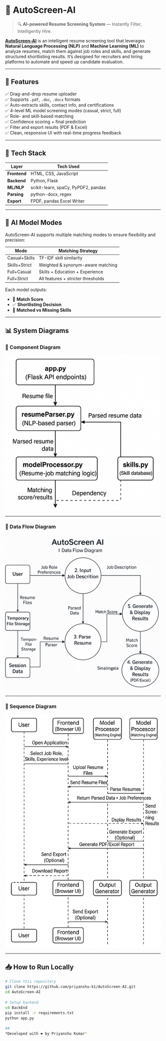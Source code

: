 # 🧠 AutoScreen-AI

> 🔍 **AI-powered Resume Screening System** — Instantly Filter, Intelligently Hire.

**[AutoScreen-AI](https://github.com/priyanshu-k1/AutoScreen-AI)** is an intelligent resume screening tool that leverages **Natural Language Processing (NLP)** and **Machine Learning (ML)** to analyze resumes, match them against job roles and skills, and generate structured shortlisting results. It’s designed for recruiters and hiring platforms to automate and speed up candidate evaluation.

---

## 🚀 Features

✅ Drag-and-drop resume uploader  
✅ Supports `.pdf`, `.doc`, `.docx` formats  
✅ Auto-extracts skills, contact info, and certifications  
✅ 4-level ML model screening modes (casual, strict, full)  
✅ Role- and skill-based matching  
✅ Confidence scoring + final prediction  
✅ Filter and export results (PDF & Excel)  
✅ Clean, responsive UI with real-time progress feedback

---

## 🧱 Tech Stack

| Layer       | Tech Used                          |
|-------------|------------------------------------|
| **Frontend**  | HTML, CSS, JavaScript             |
| **Backend**   | Python, Flask                     |
| **ML/NLP**    | scikit-learn, spaCy, PyPDF2, pandas |
| **Parsing**   | python-docx, regex                |
| **Export**    | FPDF, pandas Excel Writer         |

---

## 🧠 AI Model Modes

AutoScreen-AI supports multiple matching modes to ensure flexibility and precision:

| Mode            | Matching Strategy                      |
|------------------|------------------------------------------|
| Casual+Skills    | TF-IDF skill similarity                  |
| Skills+Strict    | Weighted & synonym-aware matching        |
| Full+Casual      | Skills + Education + Experience          |
| Full+Strict      | All features + stricter thresholds       |

Each model outputs:
- 🎯 **Match Score**
- ✅ **Shortlisting Decision**
- 🧩 **Matched vs Missing Skills**

---

## 📊 System Diagrams

### 🔹 Component Diagram
![Component Diagram](https://github.com/priyanshu-k1/AutoScreen-AI/raw/main/diagram/Component%20Diagram.png)

---

### 🔹 Data Flow Diagram
![Data Flow Diagram](https://github.com/priyanshu-k1/AutoScreen-AI/raw/main/diagram/Data%20Flow%20Diagram.png)

---

### 🔹 Sequence Diagram
![Sequence Diagram](https://github.com/priyanshu-k1/AutoScreen-AI/raw/main/diagram/Sequence%20diagram.png)

---

## 📥 How to Run Locally

```bash
# Clone this repository
git clone https://github.com/priyanshu-k1/AutoScreen-AI.git
cd AutoScreen-AI

# Setup backend
cd BackEnd
pip install -r requirements.txt
python app.py

##
*Developed with ❤️ by Priyanshu Kumar*
